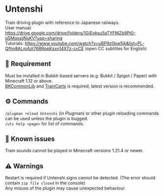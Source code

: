 # Untenshi
Train driving plugin with reference to Japanese railways.<br/>
User manual: https://drive.google.com/drive/folders/1GjEoksu5aTYFMZb9Pt0-qSMqssjjNsKV?usp=sharing<br/>
Tutorials: https://www.youtube.com/watch?v=uBP9z0bw5jk&list=PL-Qfhn8ALmAzt76BRppKsxn14X7z-cxCE (open CC subtitles for English)


## 🔗 Requirement
Must be installed in Bukkit-based servers (e.g. Bukkit / Spigot / Paper) with Minecraft 1.12 or above.<br/>
[BKCommonLib](https://www.spigotmc.org/resources/bkcommonlib.39590/history) and [TrainCarts](https://www.spigotmc.org/resources/traincarts.39592/history) is required, latest version is recommended.


## ⚙️ Commands
`/plugman reload Untenshi` (in Plugman) or other plugin reloading commands can be used unless the plugin is bugged.<br/>
`/uts help <page>` for list of commands.

## 🛑 Known issues
Train sounds cannot be played in Minecraft versions 1.21.4 or newer.<br/>

## ⚠️ Warnings
Restart is required if Untenshi signs cannot be detected. (The error should contain `zip file closed` in the console)<br/>
Any misuse of the plugin may cause unexpected behaviour.
